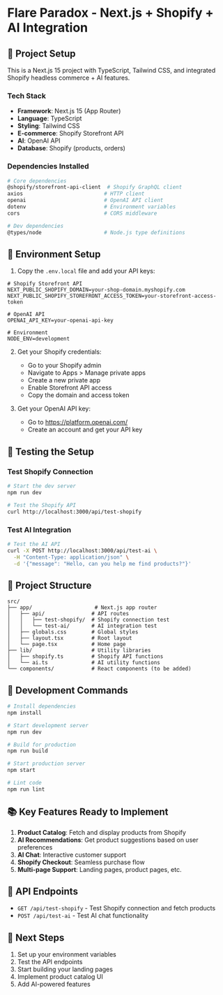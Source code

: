 # Flare Paradox - Next.js + Shopify + AI Integration

## 🚀 Project Setup

This is a Next.js 15 project with TypeScript, Tailwind CSS, and integrated Shopify headless commerce + AI features.

### Tech Stack
- **Framework**: Next.js 15 (App Router)
- **Language**: TypeScript
- **Styling**: Tailwind CSS
- **E-commerce**: Shopify Storefront API
- **AI**: OpenAI API
- **Database**: Shopify (products, orders)

### Dependencies Installed
```bash
# Core dependencies
@shopify/storefront-api-client  # Shopify GraphQL client
axios                          # HTTP client
openai                         # OpenAI API client
dotenv                         # Environment variables
cors                           # CORS middleware

# Dev dependencies
@types/node                    # Node.js type definitions
```

## 📝 Environment Setup

1. Copy the `.env.local` file and add your API keys:

```env
# Shopify Storefront API
NEXT_PUBLIC_SHOPIFY_DOMAIN=your-shop-domain.myshopify.com
NEXT_PUBLIC_SHOPIFY_STOREFRONT_ACCESS_TOKEN=your-storefront-access-token

# OpenAI API
OPENAI_API_KEY=your-openai-api-key

# Environment
NODE_ENV=development
```

2. Get your Shopify credentials:
   - Go to your Shopify admin
   - Navigate to Apps > Manage private apps
   - Create a new private app
   - Enable Storefront API access
   - Copy the domain and access token

3. Get your OpenAI API key:
   - Go to https://platform.openai.com/
   - Create an account and get your API key

## 🧪 Testing the Setup

### Test Shopify Connection
```bash
# Start the dev server
npm run dev

# Test the Shopify API
curl http://localhost:3000/api/test-shopify
```

### Test AI Integration
```bash
# Test the AI API
curl -X POST http://localhost:3000/api/test-ai \
  -H "Content-Type: application/json" \
  -d '{"message": "Hello, can you help me find products?"}'
```

## 📁 Project Structure

```
src/
├── app/                    # Next.js app router
│   ├── api/               # API routes
│   │   ├── test-shopify/  # Shopify connection test
│   │   └── test-ai/       # AI integration test
│   ├── globals.css        # Global styles
│   ├── layout.tsx         # Root layout
│   └── page.tsx           # Home page
├── lib/                   # Utility libraries
│   ├── shopify.ts         # Shopify API functions
│   └── ai.ts              # AI utility functions
└── components/            # React components (to be added)
```

## 🔧 Development Commands

```bash
# Install dependencies
npm install

# Start development server
npm run dev

# Build for production
npm run build

# Start production server
npm start

# Lint code
npm run lint
```

## 📚 Key Features Ready to Implement

1. **Product Catalog**: Fetch and display products from Shopify
2. **AI Recommendations**: Get product suggestions based on user preferences
3. **AI Chat**: Interactive customer support
4. **Shopify Checkout**: Seamless purchase flow
5. **Multi-page Support**: Landing pages, product pages, etc.

## 🔗 API Endpoints

- `GET /api/test-shopify` - Test Shopify connection and fetch products
- `POST /api/test-ai` - Test AI chat functionality

## 🎯 Next Steps

1. Set up your environment variables
2. Test the API endpoints
3. Start building your landing pages
4. Implement product catalog UI
5. Add AI-powered features 